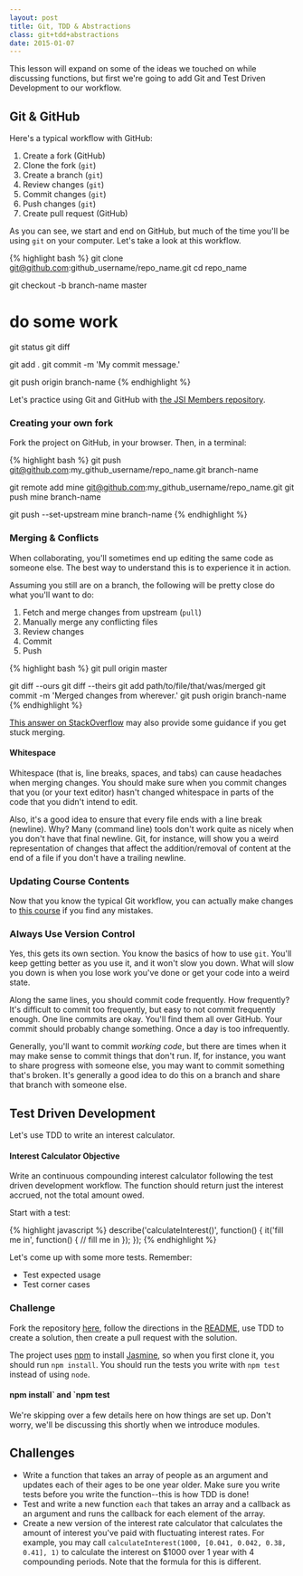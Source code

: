 ```yaml
---
layout: post
title: Git, TDD & Abstractions
class: git+tdd+abstractions
date: 2015-01-07
---
```


This lesson will expand on some of the ideas we touched on while discussing functions, but first we're going to add Git and Test Driven Development to our workflow.

## Git & GitHub

Here's a typical workflow with GitHub:

1. Create a fork (GitHub)
1. Clone the fork (`git`)
1. Create a branch (`git`)
1. Review changes (`git`)
1. Commit changes (`git`)
1. Push changes (`git`)
1. Create pull request (GitHub)

As you can see, we start and end on GitHub, but much of the time you'll be using `git` on your computer. Let's take a look at this workflow.

{% highlight bash %}
git clone git@github.com:github_username/repo_name.git
cd repo_name

git checkout -b branch-name master

# do some work

git status
git diff

git add .
git commit -m 'My commit message.'

git push origin branch-name
{% endhighlight %}

Let's practice using Git and GitHub with [the JSI Members repository][github-jsi-members].

### Creating your own fork

Fork the project on GitHub, in your browser. Then, in a terminal:

{% highlight bash %}
git push git@github.com:my_github_username/repo_name.git branch-name

git remote add mine git@github.com:my_github_username/repo_name.git
git push mine branch-name

git push --set-upstream mine branch-name
{% endhighlight %}


### Merging & Conflicts

When collaborating, you'll sometimes end up editing the same code as someone else. The best way to understand this is to experience it in action.

Assuming you still are on a branch, the following will be pretty close do what you'll want to do:

1. Fetch and merge changes from upstream (`pull`)
1. Manually merge any conflicting files
1. Review changes
1. Commit
1. Push

{% highlight bash %}
git pull origin master

git diff --ours
git diff --theirs
git add path/to/file/that/was/merged
git commit -m 'Merged changes from wherever.'
git push origin branch-name
{% endhighlight %}

[This answer on StackOverflow][so-git-merge] may also provide some guidance if you get stuck merging.

<aside>
<h4>Whitespace</h4>

Whitespace (that is, line breaks, spaces, and tabs) can cause headaches when merging changes. You should make sure when you commit changes that you (or your text editor) hasn't changed whitespace in parts of the code that you didn't intend to edit.

Also, it's a good idea to ensure that every file ends with a line break (newline). Why? Many (command line) tools don't work quite as nicely when you don't have that final newline. Git, for instance, will show you a weird representation of changes that affect the addition/removal of content at the end of a file if you don't have a trailing newline.
</aside>

### Updating Course Contents

Now that you know the typical Git workflow, you can actually make changes to [this course][github-jsi] if you find any mistakes.

### Always Use Version Control

Yes, this gets its own section. You know the basics of how to use `git`. You'll keep getting better as you use it, and it won't slow you down. What will slow you down is when you lose work you've done or get your code into a weird state.

Along the same lines, you should commit code frequently. How frequently? It's difficult to commit too frequently, but easy to not commit frequently enough. One line commits are okay. You'll find them all over GitHub. Your commit should probably change something. Once a day is too infrequently.

Generally, you'll want to commit _working code_, but there are times when it may make sense to commit things that don't run. If, for instance, you want to share progress with someone else, you may want to commit something that's broken. It's generally a good idea to do this on a branch and share that branch with someone else.

## Test Driven Development

Let's use TDD to write an interest calculator.

<aside class="objective">
<h4>Interest Calculator Objective</h4>
Write an continuous compounding interest calculator following the test driven development workflow. The function should return just the interest accrued, not the total amount owed.
</aside>

Start with a test:

{% highlight javascript %}
describe('calculateInterest()', function() {
  it('fill me in', function() {
    // fill me in
  });
});
{% endhighlight %}

Let's come up with some more tests. Remember:

 - Test expected usage
 - Test corner cases


### Challenge

Fork the repository [here][github-jsi-gravity], follow the directions in the [README][github-jsi-gravity-readme], use TDD to create a solution, then create a pull request with the solution.

The project uses [npm][npm] to install [Jasmine][jasmine], so when you first clone it, you should run `npm install`. You should run the tests you write with `npm test` instead of using `node`.

<aside>
<h4>npm install` and `npm test</h4>

We're skipping over a few details here on how things are set up. Don't worry, we'll be discussing this shortly when we introduce modules.
</aside>

## Challenges

- Write a function that takes an array of people as an argument and updates each of their ages to be one year older. Make sure you write tests before you write the function--this is how TDD is done!
- Test and write a new function `each` that takes an array and a callback as an argument and runs the callback for each element of the array.
- Create a new version of the interest rate calculator that calculates the amount of interest you've paid with fluctuating interest rates. For example, you may call `calculateInterest(1000, [0.041, 0.042, 0.38, 0.41], 1)` to calculate the interest on $1000 over 1 year with 4 compounding periods. Note that the formula for this is different.

[so-git-merge]: http://stackoverflow.com/a/3407920/98069
[github-jsi]: https://github.com/portlandcodeschool/jsi
[github-jsi-members]: https://github.com/portlandcodeschool/jsi-members
[github-jsi-gravity]: https://github.com/portlandcodeschool/jsi-gravity
[github-jsi-gravity-readme]: https://github.com/portlandcodeschool/jsi-gravity/blob/master/README.md
[npm]: https://www.npmjs.org
[jasmine]: https://jasmine.github.io/2.1/introduction.html

